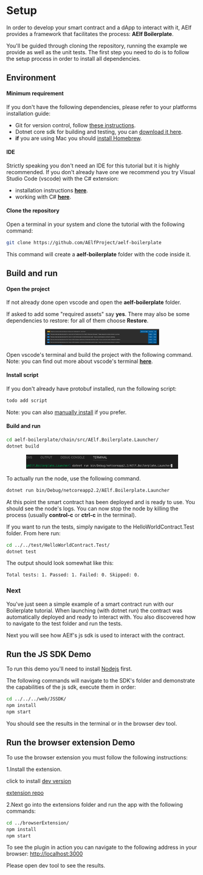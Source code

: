 # Setup

In order to develop your smart contract and a dApp to interact with it, AElf provides a framework that facilitates the process: **AElf Boilerplate**.

You'll be guided through cloning the repository, running the example we provide as well as the unit tests. The first step you need to do is to follow the setup process in order to install all dependencies.

## Environment

#### Minimum requirement

If you don't have the following dependencies, please refer to your platforms installation guide:
- Git for version control, follow [these instructions](https://git-scm.com/book/en/v2/Getting-Started-Installing-Git).
- Dotnet core sdk for building and testing, you can [download it here](https://dotnet.microsoft.com/download).
- **if** you are using Mac you should [install Homebrew](https://brew.sh/).

#### IDE

Strictly speaking you don't need an IDE for this tutorial but it is highly recommended. If you don't already have one we recommend you try Visual Studio Code (vscode) with the C# extension:
- installation instructions [**here**](https://code.visualstudio.com/docs/setup/setup-overview).
- working with C# [**here**](https://code.visualstudio.com/docs/languages/csharp).

#### Clone the repository

Open a terminal in your system and clone the tutorial with the following command:

```bash
git clone https://github.com/AElfProject/aelf-boilerplate
```

This command will create a **aelf-boilerplate** folder with the code inside it.

## Build and run

#### Open the project

If not already done open vscode and open the **aelf-boilerplate** folder.

If asked to add some "required assets" say **yes**. There may also be some dependencies to restore: for all of them choose **Restore**.

<p align="center">
  <img src="dep-yes.png" width="300">
</p>

Open vscode's terminal and build the project with the following command. Note: you can find out more about vscode's terminal [**here**](https://code.visualstudio.com/docs/editor/integrated-terminal).

#### Install script

If you don't already have protobuf installed, run the following script:

```bash
todo add script
```

Note: you can also [manually install](https://github.com/protocolbuffers/protobuf/blob/master/src/README.md) if you prefer.

#### Build and run

```bash
cd aelf-boilerplate/chain/src/AElf.Boilerplate.Launcher/
dotnet build
```

<p align="center">
  <img src="term.png" width="400">
</p>

To actually run the node, use the following command.

```bash
dotnet run bin/Debug/netcoreapp2.2/AElf.Boilerplate.Launcher
```

At this point the smart contract has been deployed and is ready to use. You should see the node's logs. You can now stop the node by killing the process (usually **control-c** or **ctrl-c** in the terminal).

If you want to run the tests, simply navigate to the HelloWorldContract.Test folder. From here run:

```bash
cd ../../test/HelloWorldContract.Test/
dotnet test
```
The output should look somewhat like this:
```bash 
Total tests: 1. Passed: 1. Failed: 0. Skipped: 0.
```

### Next

You've just seen a simple example of a smart contract run with our Boilerplate tutorial. When launching (with dotnet run) the contract was automatically deployed and ready to interact with. You also discovered how to navigate to the test folder and run the tests.

Next you will see how AElf's js sdk is used to interact with the contract.

## Run the JS SDK Demo

To run this demo you'll need to install [Nodejs](https://nodejs.org/) first.

The following commands will navigate to the SDK's folder and demonstrate the capabilities of the js sdk, execute them in order:

```bash
cd ../../../web/JSSDK/
npm install
npm start
```

You should see the results in the terminal or in the browser dev tool.

## Run the browser extension Demo

To use the browser extension you must follow the following instructions:

1.Install the extension.

click to install [dev version](https://chrome.google.com/webstore/detail/aelf-explorer-extension-d/mlmlhipeonlflbcclinpbmcjdnpnmkpf)

[extension repo](https://github.com/hzz780/aelf-web-extension)

2.Next go into the extensions folder and run the app with the following commands:

```bash
cd ../browserExtension/
npm install
npm start
```

To see the plugin in action you can navigate to the following address in your browser: [http://localhost:3000](http://localhost:3000)

Please open dev tool to see the results.
